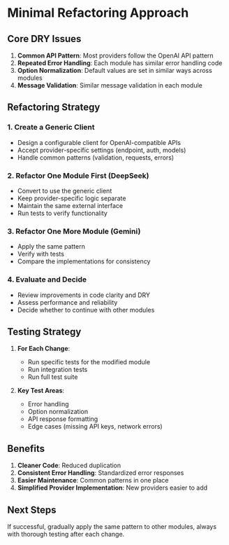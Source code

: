 # Minimal Refactoring Approach

## Core DRY Issues

1. **Common API Pattern**: Most providers follow the OpenAI API pattern
2. **Repeated Error Handling**: Each module has similar error handling code
3. **Option Normalization**: Default values are set in similar ways across modules
4. **Message Validation**: Similar message validation in each module

## Refactoring Strategy

### 1. Create a Generic Client

- Design a configurable client for OpenAI-compatible APIs
- Accept provider-specific settings (endpoint, auth, models)
- Handle common patterns (validation, requests, errors)

### 2. Refactor One Module First (DeepSeek)

- Convert to use the generic client
- Keep provider-specific logic separate
- Maintain the same external interface
- Run tests to verify functionality

### 3. Refactor One More Module (Gemini)

- Apply the same pattern
- Verify with tests
- Compare the implementations for consistency

### 4. Evaluate and Decide

- Review improvements in code clarity and DRY
- Assess performance and reliability
- Decide whether to continue with other modules

## Testing Strategy

1. **For Each Change**:

   - Run specific tests for the modified module
   - Run integration tests
   - Run full test suite

2. **Key Test Areas**:
   - Error handling
   - Option normalization
   - API response formatting
   - Edge cases (missing API keys, network errors)

## Benefits

1. **Cleaner Code**: Reduced duplication
2. **Consistent Error Handling**: Standardized error responses
3. **Easier Maintenance**: Common patterns in one place
4. **Simplified Provider Implementation**: New providers easier to add

## Next Steps

If successful, gradually apply the same pattern to other modules, always with thorough testing after each change.
